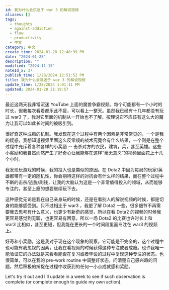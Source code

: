 ```yaml
---
id: 我为什么会沉迷于 war 3 的解说视频
aliases: []
tags:
  - thoughts
  - against-addiction
  - flow
  - productivity
  - 中文
category: 中文
create_time: 2024-01-28 12:48:39 PM
date: "2024-01-28"
description: ""
modified: "2024-11-15"
noteId_x: 37
publish_time: 1/28/2024 12:51:52 PM
title: 我为什么会沉迷于 war 3 的解说视频
update_time: 1/28/2024 1:01:11 PM
updated: 2024-01-28 21:19:57
---
```


最近这两天我非常沉迷 YouTube 上面的魔兽争霸视频。每个可能都有一个小时的时长，但我每次看着都乐此不疲，可以看上一整天。虽然我已经有十几年都没有玩过 war3 了，我对它里面的机制从一开始也不了解，按理说它不应该有这么大的魔力让我可以如此长时间的被吸引到。

很好奇这种成瘾的机制。我发现在这个过程中有两个因素是非常常见的，一个是我的疑惑，我想知道视频里面这么反常规的战术究竟会有什么结果，一个则是在整个过程中充斥着各种各样的小奖励 -- 击杀对方的农民，建筑，兵，甚至英雄。这些小奖励和我自然而然产生了好奇心让我能够在这样“毫无意义”的视频里面花上十几个小时。

我发现玩游戏的时候，我的投入也是类似的原因。在 Dota2 中因为每局的玩家/英雄都带有一定的随机性，你会期待这样的对抗会有什么样的结果，而在整个过程中不断的击杀/逃脱/刷钱，让我的大脑认为这是一个非常值得投入的领域，从而能够专注的，甚至上瘾的想要继续玩下去。

这种感觉无论是我在自己亲身玩的时候，还是在看别人的解说视频的时候，都是切身的能够感受到。只不过相比于 war3 ，我更了解 Dota2 一些，很多细节不再需要我去思考有什么意义，也更少有新奇的感觉，所以在看 Dota2 的视频的时候我更容易感觉到无聊，也更容易有困意。所以一场 Dota2 的比赛也许时长上和 war3 比相似，甚至更短，但我能在更长的一个时间段里面专注在 war3 的视频上。

好奇和小奖励，这是我对于现在这个现象的观察。它可能是不完全的，这个过程中也可能有我忽视的因素，让我在看视频的时候获得这种专注或者成瘾。也许我唯一能验证它的办法就是来看看能否在复习或者毕设的过程中复现这种专注的状态。也很简单，可以在我的 pre-work routine 中调整好状态，问清楚自己感兴趣的问题，然后积极的捕捉在过程中收获到的任何一小点成就感和奖励。
 
Let's try it out and I'll update in a week to see if such observation is complete (or complete enough to guide my own action).
